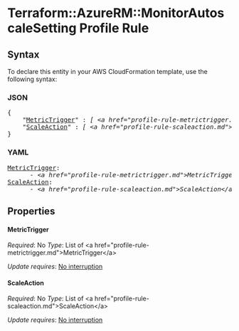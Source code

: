 # Terraform::AzureRM::MonitorAutoscaleSetting Profile Rule

## Syntax

To declare this entity in your AWS CloudFormation template, use the following syntax:

### JSON

<pre>
{
    "<a href="#metrictrigger" title="MetricTrigger">MetricTrigger</a>" : <i>[ &lt;a href=&#34;profile-rule-metrictrigger.md&#34;&gt;MetricTrigger&lt;/a&gt;, ... ]</i>,
    "<a href="#scaleaction" title="ScaleAction">ScaleAction</a>" : <i>[ &lt;a href=&#34;profile-rule-scaleaction.md&#34;&gt;ScaleAction&lt;/a&gt;, ... ]</i>
}
</pre>

### YAML

<pre>
<a href="#metrictrigger" title="MetricTrigger">MetricTrigger</a>: <i>
      - &lt;a href=&#34;profile-rule-metrictrigger.md&#34;&gt;MetricTrigger&lt;/a&gt;</i>
<a href="#scaleaction" title="ScaleAction">ScaleAction</a>: <i>
      - &lt;a href=&#34;profile-rule-scaleaction.md&#34;&gt;ScaleAction&lt;/a&gt;</i>
</pre>

## Properties

#### MetricTrigger

_Required_: No
_Type_: List of &lt;a href=&#34;profile-rule-metrictrigger.md&#34;&gt;MetricTrigger&lt;/a&gt;

_Update requires_: [No interruption](https://docs.aws.amazon.com/AWSCloudFormation/latest/UserGuide/using-cfn-updating-stacks-update-behaviors.html#update-no-interrupt)

#### ScaleAction

_Required_: No
_Type_: List of &lt;a href=&#34;profile-rule-scaleaction.md&#34;&gt;ScaleAction&lt;/a&gt;

_Update requires_: [No interruption](https://docs.aws.amazon.com/AWSCloudFormation/latest/UserGuide/using-cfn-updating-stacks-update-behaviors.html#update-no-interrupt)

